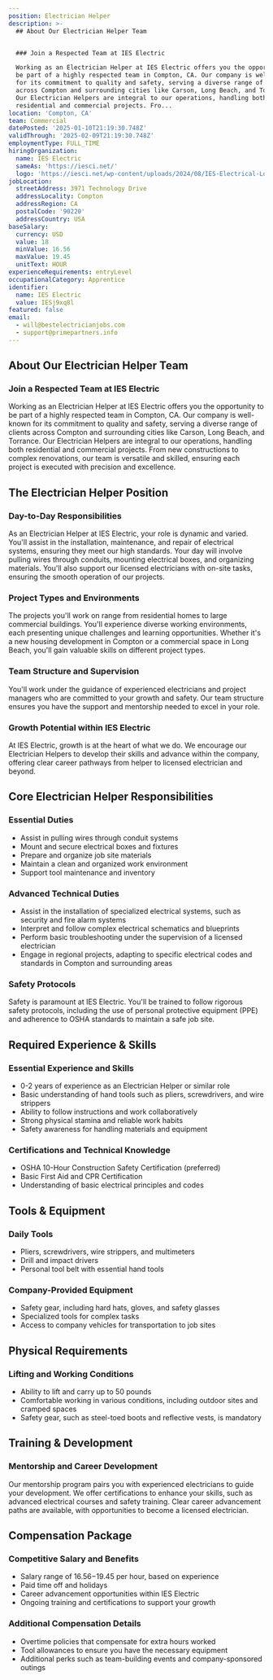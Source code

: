 ```yaml
---
position: Electrician Helper
description: >-
  ## About Our Electrician Helper Team


  ### Join a Respected Team at IES Electric

  Working as an Electrician Helper at IES Electric offers you the opportunity to
  be part of a highly respected team in Compton, CA. Our company is well-known
  for its commitment to quality and safety, serving a diverse range of clients
  across Compton and surrounding cities like Carson, Long Beach, and Torrance.
  Our Electrician Helpers are integral to our operations, handling both
  residential and commercial projects. Fro...
location: 'Compton, CA'
team: Commercial
datePosted: '2025-01-10T21:19:30.748Z'
validThrough: '2025-02-09T21:19:30.748Z'
employmentType: FULL_TIME
hiringOrganization:
  name: IES Electric
  sameAs: 'https://iesci.net/'
  logo: 'https://iesci.net/wp-content/uploads/2024/08/IES-Electrical-Logo-color.png'
jobLocation:
  streetAddress: 3971 Technology Drive
  addressLocality: Compton
  addressRegion: CA
  postalCode: '90220'
  addressCountry: USA
baseSalary:
  currency: USD
  value: 18
  minValue: 16.56
  maxValue: 19.45
  unitText: HOUR
experienceRequirements: entryLevel
occupationalCategory: Apprentice
identifier:
  name: IES Electric
  value: IESj9xq8l
featured: false
email:
  - will@bestelectricianjobs.com
  - support@primepartners.info
---
```




## About Our Electrician Helper Team

### Join a Respected Team at IES Electric
Working as an Electrician Helper at IES Electric offers you the opportunity to be part of a highly respected team in Compton, CA. Our company is well-known for its commitment to quality and safety, serving a diverse range of clients across Compton and surrounding cities like Carson, Long Beach, and Torrance. Our Electrician Helpers are integral to our operations, handling both residential and commercial projects. From new constructions to complex renovations, our team is versatile and skilled, ensuring each project is executed with precision and excellence.

## The Electrician Helper Position

### Day-to-Day Responsibilities
As an Electrician Helper at IES Electric, your role is dynamic and varied. You'll assist in the installation, maintenance, and repair of electrical systems, ensuring they meet our high standards. Your day will involve pulling wires through conduits, mounting electrical boxes, and organizing materials. You'll also support our licensed electricians with on-site tasks, ensuring the smooth operation of our projects.

### Project Types and Environments
The projects you'll work on range from residential homes to large commercial buildings. You'll experience diverse working environments, each presenting unique challenges and learning opportunities. Whether it's a new housing development in Compton or a commercial space in Long Beach, you'll gain valuable skills on different project types.

### Team Structure and Supervision
You'll work under the guidance of experienced electricians and project managers who are committed to your growth and safety. Our team structure ensures you have the support and mentorship needed to excel in your role.

### Growth Potential within IES Electric
At IES Electric, growth is at the heart of what we do. We encourage our Electrician Helpers to develop their skills and advance within the company, offering clear career pathways from helper to licensed electrician and beyond.

## Core Electrician Helper Responsibilities

### Essential Duties
- Assist in pulling wires through conduit systems
- Mount and secure electrical boxes and fixtures
- Prepare and organize job site materials
- Maintain a clean and organized work environment
- Support tool maintenance and inventory

### Advanced Technical Duties
- Assist in the installation of specialized electrical systems, such as security and fire alarm systems
- Interpret and follow complex electrical schematics and blueprints
- Perform basic troubleshooting under the supervision of a licensed electrician
- Engage in regional projects, adapting to specific electrical codes and standards in Compton and surrounding areas

### Safety Protocols
Safety is paramount at IES Electric. You'll be trained to follow rigorous safety protocols, including the use of personal protective equipment (PPE) and adherence to OSHA standards to maintain a safe job site.

## Required Experience & Skills

### Essential Experience and Skills
- 0-2 years of experience as an Electrician Helper or similar role
- Basic understanding of hand tools such as pliers, screwdrivers, and wire strippers
- Ability to follow instructions and work collaboratively
- Strong physical stamina and reliable work habits
- Safety awareness for handling materials and equipment

### Certifications and Technical Knowledge
- OSHA 10-Hour Construction Safety Certification (preferred)
- Basic First Aid and CPR Certification
- Understanding of basic electrical principles and codes

## Tools & Equipment

### Daily Tools
- Pliers, screwdrivers, wire strippers, and multimeters
- Drill and impact drivers
- Personal tool belt with essential hand tools

### Company-Provided Equipment
- Safety gear, including hard hats, gloves, and safety glasses
- Specialized tools for complex tasks
- Access to company vehicles for transportation to job sites

## Physical Requirements

### Lifting and Working Conditions
- Ability to lift and carry up to 50 pounds
- Comfortable working in various conditions, including outdoor sites and cramped spaces
- Safety gear, such as steel-toed boots and reflective vests, is mandatory

## Training & Development

### Mentorship and Career Development
Our mentorship program pairs you with experienced electricians to guide your development. We offer certifications to enhance your skills, such as advanced electrical courses and safety training. Clear career advancement paths are available, with opportunities to become a licensed electrician.

## Compensation Package

### Competitive Salary and Benefits
- Salary range of $16.56-$19.45 per hour, based on experience
- Paid time off and holidays
- Career advancement opportunities within IES Electric
- Ongoing training and certifications to support your growth

### Additional Compensation Details
- Overtime policies that compensate for extra hours worked
- Tool allowances to ensure you have the necessary equipment
- Additional perks such as team-building events and company-sponsored outings
